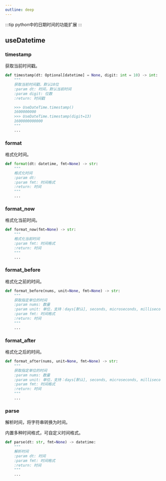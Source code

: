 ```yaml
---
outline: deep
---
```


:::tip
python中的日期时间的功能扩展
:::

## useDatetime


### timestamp

获取当前时间戳。

```python
def timestamp(dt: Optional[datetime] = None, digit: int = 10) -> int:
    """
    获取当前时间戳，默认10位
    :param dt: 时间，默认当前时间
    :param digit: 位数
    :return: 时间戳

    >>> UseDateTime.timestamp()
    1600000000
    >>> UseDateTime.timestamp(digit=13)
    1600000000000
    """
    ...
```


### format

格式化时间。

```python
def format(dt: datetime, fmt=None) -> str:
    """
    格式化时间
    :param dt:
    :param fmt: 时间格式
    :return: 时间
    """
    ...
```


### format_now

格式化当前时间。

```python
def format_now(fmt=None) -> str:
    """
    格式化当前时间
    :param fmt: 时间格式
    :return: 时间
    """
    ...
```

### format_before

格式化之前的时间。

```python
def format_before(nums, unit=None, fmt=None) -> str:
    """
    获取指定单位的时间
    :param nums: 数量
    :param unit: 单位，支持：days[默认], seconds, microseconds, milliseconds, minutes, hours, weeks
    :param fmt: 时间格式
    :return: 时间
    """
    ...
```

### format_after

格式化之后的时间。

```python
def format_after(nums, unit=None, fmt=None) -> str:
    """
    获取指定单位的时间
    :param nums: 数量
    :param unit: 单位，支持：days[默认], seconds, microseconds, milliseconds, minutes, hours, weeks
    :param fmt: 时间格式
    :return: 时间
    """
    ...
```

### parse

解析时间，将字符串转换为时间。

内置多种时间格式，可自定义时间格式。

```python
def parse(dt: str, fmt=None) -> datetime:
    """
    解析时间
    :param dt: 时间
    :param fmt: 时间格式
    :return: 时间
    """
    ...
```

